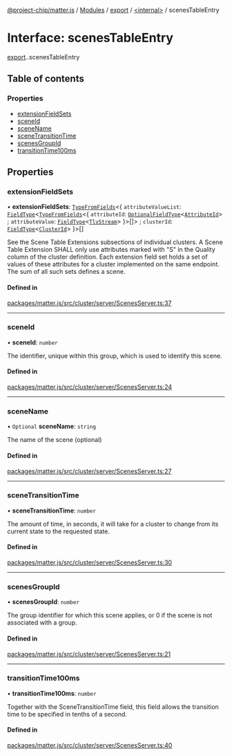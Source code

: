 [@project-chip/matter.js](../README.md) / [Modules](../modules.md) / [export](../modules/export.md) / [<internal\>](../modules/export._internal_.md) / scenesTableEntry

# Interface: scenesTableEntry

[export](../modules/export.md).[<internal>](../modules/export._internal_.md).scenesTableEntry

## Table of contents

### Properties

- [extensionFieldSets](export._internal_.scenesTableEntry.md#extensionfieldsets)
- [sceneId](export._internal_.scenesTableEntry.md#sceneid)
- [sceneName](export._internal_.scenesTableEntry.md#scenename)
- [sceneTransitionTime](export._internal_.scenesTableEntry.md#scenetransitiontime)
- [scenesGroupId](export._internal_.scenesTableEntry.md#scenesgroupid)
- [transitionTime100ms](export._internal_.scenesTableEntry.md#transitiontime100ms)

## Properties

### extensionFieldSets

• **extensionFieldSets**: [`TypeFromFields`](../modules/tlv_export.md#typefromfields)<{ `attributeValueList`: [`FieldType`](tlv_export.FieldType.md)<[`TypeFromFields`](../modules/tlv_export.md#typefromfields)<{ `attributeId`: [`OptionalFieldType`](tlv_export.OptionalFieldType.md)<[`AttributeId`](../modules/datatype_export.md#attributeid)\> ; `attributeValue`: [`FieldType`](tlv_export.FieldType.md)<[`TlvStream`](../modules/tlv_export.md#tlvstream)\>  }\>[]\> ; `clusterId`: [`FieldType`](tlv_export.FieldType.md)<[`ClusterId`](../modules/datatype_export.md#clusterid)\>  }\>[]

See the Scene Table Extensions subsections of individual clusters. A Scene Table Extension SHALL only use attributes
marked with "S" in the Quality column of the cluster definition. Each extension field set holds a set of values of
these attributes for a cluster implemented on the same endpoint. The sum of all such sets defines a scene.

#### Defined in

[packages/matter.js/src/cluster/server/ScenesServer.ts:37](https://github.com/project-chip/matter.js/blob/b7330d72/packages/matter.js/src/cluster/server/ScenesServer.ts#L37)

___

### sceneId

• **sceneId**: `number`

The identifier, unique within this group, which is used to identify this scene.

#### Defined in

[packages/matter.js/src/cluster/server/ScenesServer.ts:24](https://github.com/project-chip/matter.js/blob/b7330d72/packages/matter.js/src/cluster/server/ScenesServer.ts#L24)

___

### sceneName

• `Optional` **sceneName**: `string`

The name of the scene (optional)

#### Defined in

[packages/matter.js/src/cluster/server/ScenesServer.ts:27](https://github.com/project-chip/matter.js/blob/b7330d72/packages/matter.js/src/cluster/server/ScenesServer.ts#L27)

___

### sceneTransitionTime

• **sceneTransitionTime**: `number`

The amount of time, in seconds, it will take for a cluster to change from its current state to the requested state.

#### Defined in

[packages/matter.js/src/cluster/server/ScenesServer.ts:30](https://github.com/project-chip/matter.js/blob/b7330d72/packages/matter.js/src/cluster/server/ScenesServer.ts#L30)

___

### scenesGroupId

• **scenesGroupId**: `number`

The group identifier for which this scene applies, or 0 if the scene is not associated with a group.

#### Defined in

[packages/matter.js/src/cluster/server/ScenesServer.ts:21](https://github.com/project-chip/matter.js/blob/b7330d72/packages/matter.js/src/cluster/server/ScenesServer.ts#L21)

___

### transitionTime100ms

• **transitionTime100ms**: `number`

Together with the SceneTransitionTime field, this field allows the transition time to be specified in tenths of a second.

#### Defined in

[packages/matter.js/src/cluster/server/ScenesServer.ts:40](https://github.com/project-chip/matter.js/blob/b7330d72/packages/matter.js/src/cluster/server/ScenesServer.ts#L40)
